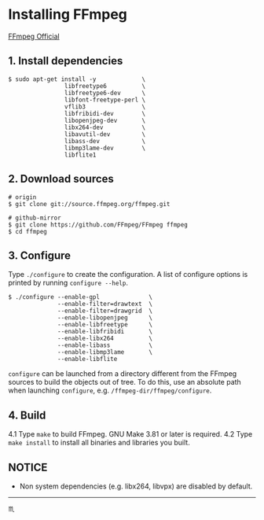 # Installing FFmpeg #

[FFmpeg Official](http://ffmpeg.org)

## 1. Install dependencies ##

```shell
$ sudo apt-get install -y             \
                libfreetype6          \
                libfreetype6-dev      \
                libfont-freetype-perl \
                vflib3                \
                libfribidi-dev        \
                libopenjpeg-dev       \
                libx264-dev           \
                libavutil-dev         \
                libass-dev            \
                libmp3lame-dev        \
                libflite1
```

## 2. Download sources ##

```shell
# origin
$ git clone git://source.ffmpeg.org/ffmpeg.git

# github-mirror
$ git clone https://github.com/FFmpeg/FFmpeg ffmpeg
$ cd ffmpeg
```

## 3. Configure ##

Type `./configure` to create the configuration. A list of configure
options is printed by running `configure --help`.

```shell
$ ./configure --enable-gpl              \
              --enable-filter=drawtext  \
              --enable-filter=drawgrid  \
              --enable-libopenjpeg      \
              --enable-libfreetype      \
              --enable-libfribidi       \
              --enable-libx264          \
              --enable-libass           \
              --enable-libmp3lame       \
              --enable-libflite
```

  `configure` can be launched from a directory different from the FFmpeg
sources to build the objects out of tree. To do this, use an absolute
path when launching `configure`, e.g. `/ffmpeg-dir/ffmpeg/configure`.

## 4. Build ##

4.1 Type `make` to build FFmpeg. GNU Make 3.81 or later is required.
4.2 Type `make install` to install all binaries and libraries you built.

NOTICE
---

 - Non system dependencies (e.g. libx264, libvpx) are disabled by default.

---

:scorpius:
